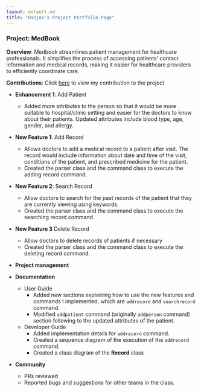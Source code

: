 ```yaml
---
layout: default.md
title: "Hanjoo's Project Portfolio Page"
---
```


### Project: MedBook

**Overview**: Medbook streamlines patient management for healthcare professionals. It simplifies the process of accessing patients' contact information and medical records, making it easier for healthcare providers to efficiently coordinate care.

**Contributions**: Click [here](https://nus-cs2103-ay2324s1.github.io/tp-dashboard/?search=hjoneweek&breakdown=false&sort=groupTitle%20dsc&sortWithin=title&since=2023-09-22&timeframe=commit&mergegroup=&groupSelect=groupByRepos) to view my contribution to the project

* **Enhancement 1**: Add Patient

  - Added more attributes to the person so that it would be more suitable to hospital/clinic setting and easier for the doctors to know about their patients. Updated attributes include blood type, age, gender, and allergy.

* **New Feature 1**: Add Record
  - Allows doctors to add a medical record to a patient after visit. The record would include information about date and time of the visit, conditions of the patient, and prescribed medicine for the patient.
  - Created the parser class and the command class to execute the adding record command.

* **New Feature 2**: Search Record
  - Allow doctors to search for the past records of the patient that they are currently viewing using keywords.
  - Created the parser class and the command class to execute the searching record command.

* **New Feature 3** Delete Record
  * Allow doctors to delete records of patients if necessary
  * Created the parser class and the command class to execute the deleting record command.

* **Project management**

* **Documentation**
  - User Guide 
    - Added new sections explaining how to use the new features and commands I implemented, which are `addrecord` and `searchrecord` command. 
    - Modified `addpatient` command (originally `addperson` command)  section following to the updated attributes of the patient.
  - Developer Guide
    - Added implementation details for `addrecord` command.
    - Created a sequence diagram of the execution of the `addrecord` command.
    - Created a class diagram of the **Record** class

* **Community**
  - PRs reviewed
  - Reported bugs and suggestions for other teams in the class.

